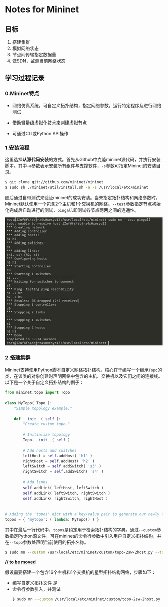 # Notes for Mininet

## 目标

1. 搭建集群
2. 模拟网络状态
3. 节点间传输指定数据量
4. 做SDN，监测当前网络状态

## 学习过程记录

### 0.Mininet特点

* 网络仿真系统，可自定义拓扑结构，指定网络参数，运行特定程序及进行网络测试

* 借助轻量级虚拟化技术来创建虚拟节点

* 可通过CLI或Python API操作

### 1.安装流程

这里选择**从源代码安装**的方式。首先从Github中克隆mininet源代码，并执行安装脚本。其中```-a```参数表示安装所有组件与支撑软件，```-s```参数可指定Mininet的安装目录。

```bash
$ git clone git://github.com/mininet/mininet
$ sudo sh ./mininet/util/install.sh -a -s /usr/local/etc/mininet
```

随后通过自带测试来验证mininet的成功安装。当未指定拓扑结构和网络参数时，Mininet默认使用一个包含2个主机和1个交换机的网络。```--test```参数指定节点初始化完成后自动进行的测试，```pingall```即测试各节点两两之间的连通性。

![pingall_test](./pingall_test.jpg)

### 2.搭建集群

Mininet支持使用Python脚本自定义网络拓扑结构。核心在于编写一个继承```Topo```的类，在该类的对象创建时声明网络中包含的主机、交换机以及它们之间的连接线。以下是一个关于自定义拓扑结构的例子：

```python
from mininet.topo import Topo

class MyTopo( Topo ):
    "Simple topology example."

    def __init__( self ):
        "Create custom topo."

        # Initialize topology
        Topo.__init__( self )

        # Add hosts and switches
        leftHost = self.addHost( 'h1' )
        rightHost = self.addHost( 'h2' )
        leftSwitch = self.addSwitch( 's3' )
        rightSwitch = self.addSwitch( 's4' )

        # Add links
        self.addLink( leftHost, leftSwitch )
        self.addLink( leftSwitch, rightSwitch )
        self.addLink( rightSwitch, rightHost )

        
# Adding the 'topos' dict with a key/value pair to generate our newly define topology enables one to pass in '--topo=mytopo' from the command line.        
topos = { 'mytopo': ( lambda: MyTopo() ) }
```

其中在最后一行代码中，```topos```是约定用于检索拓扑结构的字典。通过```--custom```参数指定Python源文件，可在mininet的命令行参数中引入用户自定义拓扑结构，并在```--topo```参数处声明当前使用的拓扑名称。

```bash
$ sudo mn --custom /usr/local/etc/mininet/custom/topo-2sw-2host.py --topo mytopo --test pingall
```

**<u>// to be moved</u>**

假设需要搭建一个包含16个主机和1个交换机的星型拓扑结构网络，步骤如下：

- 编写自定义拓扑文件
是
- 命令行参数引入，并测试
  ```bash
  $ sudo mn --custom /usr/local/etc/mininet/custom/topo-2sw-2host.py --topo mytopo --test pingall
  ```

  